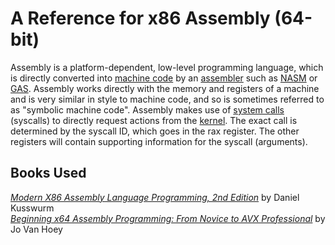 # A Reference for x86 Assembly (64-bit)
Assembly is a platform-dependent, low-level programming language, which is directly converted into [machine code](https://whatis.techtarget.com/definition/machine-code-machine-language) by an [assembler](https://searchdatacenter.techtarget.com/definition/assembler) such as [NASM](https://en.wikipedia.org/wiki/Netwide_Assembler) or [GAS](https://en.wikipedia.org/wiki/GNU_Assembler). Assembly works directly with the memory and registers of a machine
and is very similar in style to machine code, and so is sometimes referred to as 
"symbolic machine code". Assembly makes use of [system calls](https://en.wikipedia.org/wiki/System_call) (syscalls) to directly request actions from the [kernel](https://www.engineersgarage.com/kernel-programming/). The exact call is determined by the syscall ID, which goes in the rax register. The other registers will contain 
supporting information for the syscall (arguments).

## Books Used
[_Modern X86 Assembly Language Programming, 2nd Edition_](https://www.amazon.com/Modern-X86-Assembly-Language-Programming/dp/1484240626/ref=sr_1_3?__mk_es_US=%C3%85M%C3%85%C5%BD%C3%95%C3%91&dchild=1&keywords=Modern+X86+Assembly+Language+Programming&qid=1625776593&sr=8-3) by Daniel Kusswurm <br />
[_Beginning x64 Assembly Programming: From Novice to AVX Professional_](https://www.amazon.com/Beginning-x64-Assembly-Programming-Professional-ebook/dp/B07ZVKM3CC/ref=sr_1_1_sspa?dchild=1&keywords=Beginning+x86+Assembly&qid=1625776678&sr=8-1-spons&psc=1&spLa=ZW5jcnlwdGVkUXVhbGlmaWVyPUExOFcwRTA3RUI5NDVFJmVuY3J5cHRlZElkPUEwNDg5NzkwM0JLNUg2UkxDQU9JTyZlbmNyeXB0ZWRBZElkPUEwMDY5NDM4MVkwS1NKMFhTM0s4RCZ3aWRnZXROYW1lPXNwX2F0ZiZhY3Rpb249Y2xpY2tSZWRpcmVjdCZkb05vdExvZ0NsaWNrPXRydWU=) by Jo Van Hoey
